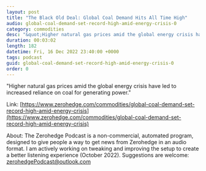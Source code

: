 ```yaml
---
layout: post
title: "The Black Old Deal: Global Coal Demand Hits All Time High"
audio: global-coal-demand-set-record-high-amid-energy-crisis-0
category: commodities
desc: "&quot;Higher natural gas prices amid the global energy crisis have led to increased reliance on coal for generating power.&quot;"
duration: 00:03:02
length: 182
datetime: Fri, 16 Dec 2022 23:40:00 +0000
tags: podcast
guid: global-coal-demand-set-record-high-amid-energy-crisis-0
order: 0
---
```

&quot;Higher natural gas prices amid the global energy crisis have led to increased reliance on coal for generating power.&quot;

Link: [https://www.zerohedge.com/commodities/global-coal-demand-set-record-high-amid-energy-crisis](https://www.zerohedge.com/commodities/global-coal-demand-set-record-high-amid-energy-crisis)

About: The Zerohedge Podcast is a non-commercial, automated program, designed to give people a way to get news from Zerohedge in an audio format.  I am actively working on tweaking and improving the setup to create a better listening experience (October 2022).  Suggestions are welcome: [zerohedgePodcast@outlook.com](mailto:zerohedgePodcast@outlook.com)